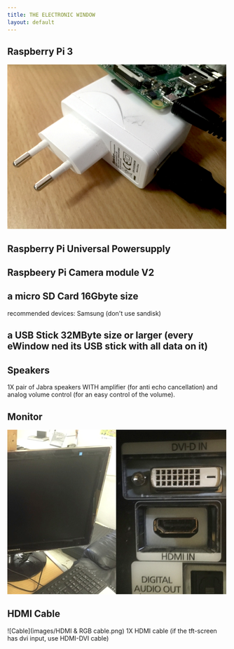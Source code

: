 ```yaml
---
title: THE ELECTRONIC WINDOW
layout: default
---
```


## Raspberry Pi 3
![raspberrypi](images/RASPBERRYPI.png)

## Raspberry Pi Universal Powersupply

## Raspbeery Pi Camera module V2

## a micro SD Card 16Gbyte size
recommended devices: Samsung (don't use sandisk)

## a USB Stick 32MByte size or larger (every eWindow ned its USB stick with all data on it)

## Speakers
1X pair of Jabra speakers WITH amplifier (for anti echo cancellation) and analog volume control (for an easy control of the volume). 

## Monitor
![Monitor](images/MONITOR.png)

## HDMI Cable
![Cable](images/HDMI & RGB cable.png)
1X HDMI cable (if the tft-screen has dvi input, use HDMI-DVI cable)
